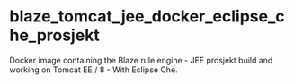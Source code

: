 # blaze_tomcat_jee_docker_eclipse_che_prosjekt
Docker image containing the Blaze rule engine - JEE prosjekt build and working on Tomcat EE / 8 - With Eclipse Che. 
